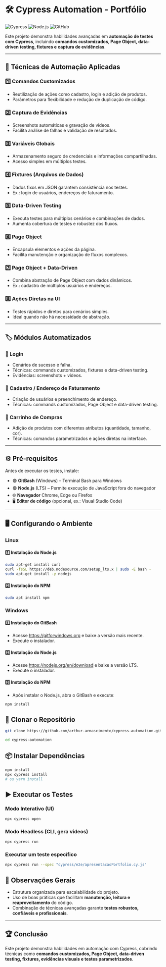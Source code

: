# 🛠 Cypress Automation - Portfólio

![Cypress](https://img.shields.io/badge/Cypress-Automation-green) ![Node.js](https://img.shields.io/badge/Node.js-LTS-blue) ![GitHub](https://img.shields.io/badge/GitHub-Repo-black)

Este projeto demonstra habilidades avançadas em **automação de testes com Cypress**, incluindo **comandos customizados, Page Object, data-driven testing, fixtures e captura de evidências**.  

---

## 🧩 Técnicas de Automação Aplicadas

### 1️⃣ Comandos Customizados
- Reutilização de ações como cadastro, login e adição de produtos.  
- Parâmetros para flexibilidade e redução de duplicação de código.

### 2️⃣ Captura de Evidências
- Screenshots automáticas e gravação de vídeos.  
- Facilita análise de falhas e validação de resultados.

### 3️⃣ Variáveis Globais
- Armazenamento seguro de credenciais e informações compartilhadas.  
- Acesso simples em múltiplos testes.

### 4️⃣ Fixtures (Arquivos de Dados)
- Dados fixos em JSON garantem consistência nos testes.  
- Ex.: login de usuários, endereços de faturamento.

### 5️⃣ Data-Driven Testing
- Executa testes para múltiplos cenários e combinações de dados.  
- Aumenta cobertura de testes e robustez dos fluxos.

### 6️⃣ Page Object
- Encapsula elementos e ações da página.  
- Facilita manutenção e organização de fluxos complexos.

### 7️⃣ Page Object + Data-Driven
- Combina abstração de Page Object com dados dinâmicos.  
- Ex.: cadastro de múltiplos usuários e endereços.

### 8️⃣ Ações Diretas na UI
- Testes rápidos e diretos para cenários simples.  
- Ideal quando não há necessidade de abstração.

---

## 🏷 Módulos Automatizados

### 🔑 Login
- Cenários de sucesso e falha.  
- Técnicas: commands customizados, fixtures e data-driven testing.  
- Evidências: screenshots + vídeos.

### 📝 Cadastro / Endereço de Faturamento
- Criação de usuários e preenchimento de endereço.  
- Técnicas: commands customizados, Page Object e data-driven testing.  

### 🛒 Carrinho de Compras
- Adição de produtos com diferentes atributos (quantidade, tamanho, cor).  
- Técnicas: comandos parametrizados e ações diretas na interface.  

---

## ⚙️ Pré-requisitos

Antes de executar os testes, instale:

- 🟢 **GitBash** (Windows) – Terminal Bash para Windows  
- 🟢 **Node.js** (LTS) – Permite execução de JavaScript fora do navegador  
- 🌐 **Navegador** Chrome, Edge ou Firefox  
- 🖥 **Editor de código** (opcional, ex.: Visual Studio Code)  

---

## 🖥 Configurando o Ambiente

### Linux

#### 1️⃣ Instalação do Node.js

```bash
sudo apt-get install curl
curl -fsSL https://deb.nodesource.com/setup_lts.x | sudo -E bash -
sudo apt-get install -y nodejs
```

#### 2️⃣ Instalação do NPM

```bash
sudo apt install npm
```

### Windows
#### 1️⃣ Instalação do GitBash

- Acesse https://gitforwindows.org e baixe a versão mais recente.
- Execute o instalador.

#### 2️⃣ Instalação do Node.js

- Acesse https://nodejs.org/en/download e baixe a versão LTS. 
- Execute o instalador.

#### 3️⃣ Instalação do NPM

- Após instalar o Node.js, abra o GitBash e execute:

```bash
npm install
```

## 📂 Clonar o Repositório

```bash
git clone https://github.com/arthur-arnascimento/cypress-automation.git
```

```bash
cd cypress-automation
```

## 📦 Instalar Dependências

```bash
npm install
npx cypress install
# ou yarn install
```

## ▶️ Executar os Testes

### Modo Interativo (UI)

```bash
npx cypress open
```

### Modo Headless (CLI, gera vídeos)

```bash
npx cypress run
```

### Executar um teste específico

```bash
npx cypress run --spec "cypress/e2e/apresentacaoPortfolio.cy.js"
```

## 📌 Observações Gerais
- Estrutura organizada para escalabilidade do projeto.
- Uso de boas práticas que facilitam **manutenção, leitura e reaproveitamento** do código.
- Combinação de técnicas avançadas garante **testes robustos, confiáveis e profissionais**.

---

## 🏆 Conclusão
Este projeto demonstra habilidades em automação com Cypress, cobrindo técnicas como **comandos customizados, Page Object, data-driven testing, fixtures, evidências visuais e testes parametrizados**.